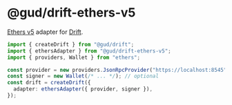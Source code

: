 # @gud/drift-ethers-v5

[Ethers v5](https://docs.ethers.org/v5) adapter for [Drift](https://github.com/ryangoree/drift).

```ts
import { createDrift } from "@gud/drift";
import { ethersAdapter } from "@gud/drift-ethers-v5";
import { providers, Wallet } from "ethers";

const provider = new providers.JsonRpcProvider("https://localhost:8545");
const signer = new Wallet(/* ... */); // optional
const drift = createDrift({
  adapter: ethersAdapter({ provider, signer }),
});
```
